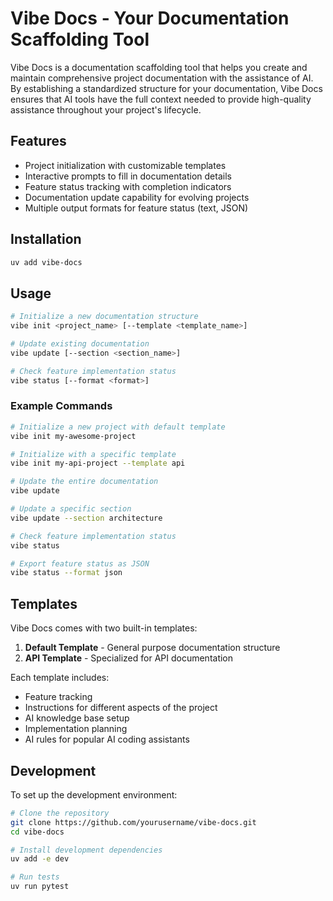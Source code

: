 # Vibe Docs - Your Documentation Scaffolding Tool

Vibe Docs is a documentation scaffolding tool that helps you create and maintain comprehensive project documentation with the assistance of AI. By establishing a standardized structure for your documentation, Vibe Docs ensures that AI tools have the full context needed to provide high-quality assistance throughout your project's lifecycle.

## Features

- Project initialization with customizable templates
- Interactive prompts to fill in documentation details
- Feature status tracking with completion indicators
- Documentation update capability for evolving projects
- Multiple output formats for feature status (text, JSON)

## Installation

```bash
uv add vibe-docs
```

## Usage

```bash
# Initialize a new documentation structure
vibe init <project_name> [--template <template_name>]

# Update existing documentation
vibe update [--section <section_name>]

# Check feature implementation status
vibe status [--format <format>]
```

### Example Commands

```bash
# Initialize a new project with default template
vibe init my-awesome-project

# Initialize with a specific template
vibe init my-api-project --template api

# Update the entire documentation
vibe update

# Update a specific section
vibe update --section architecture

# Check feature implementation status
vibe status

# Export feature status as JSON
vibe status --format json
```

## Templates

Vibe Docs comes with two built-in templates:

1. **Default Template** - General purpose documentation structure
2. **API Template** - Specialized for API documentation

Each template includes:
- Feature tracking
- Instructions for different aspects of the project
- AI knowledge base setup
- Implementation planning
- AI rules for popular AI coding assistants

## Development

To set up the development environment:

```bash
# Clone the repository
git clone https://github.com/yourusername/vibe-docs.git
cd vibe-docs

# Install development dependencies
uv add -e dev

# Run tests
uv run pytest
```